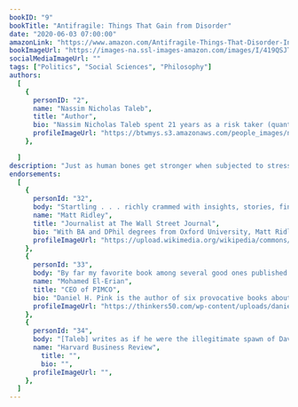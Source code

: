 ```yaml
---
bookID: "9"
bookTitle: "Antifragile: Things That Gain from Disorder"
date: "2020-06-03 07:00:00"
amazonLink: "https://www.amazon.com/Antifragile-Things-That-Disorder-Incerto/dp/0812979680"
bookImageUrl: "https://images-na.ssl-images-amazon.com/images/I/419QSJTZ+bL._SX322_BO1,204,203,200_.jpg"
socialMediaImageUrl: ""
tags: ["Politics", "Social Sciences", "Philosophy"]
authors:
  [
    {
      personID: "2",
      name: "Nassim Nicholas Taleb",
      title: "Author",
      bio: "Nassim Nicholas Taleb spent 21 years as a risk taker (quantitative  trader) before becoming a researcher in philosophical, mathematical and (mostly) practical problems with probability. Taleb is the author of a multivolume essay, the Incerto (The Black Swan, Fooled by Randomness, Antifragile, and Skin in the Game) covering broad facets of uncertainty. It has been published  into 41 languages.In addition to his trader life, Taleb has also written, as a backup of the Incerto, more than 70 scholarly papers in mathematical statistics, quantitative finance, statistical physics, philosophy, ethics, economics, & international affairs, around the notion of risk and probability  (grouped in the Technical Incerto ).  Taleb is currently Distinguished Professor of Risk Engineering at NYU's Tandon School of Engineering (only a quarter time position). His current focus is on the properties of systems that can handle disorder (antifragile).Taleb refuses all honors and anything that 'turns knowledge into a spectator sport'",
      profileImageUrl: "https://btwmys.s3.amazonaws.com/people_images/nassim-nicholas-taleb.png",
	},

  ]
description: "Just as human bones get stronger when subjected to stress and tension, and rumors or riots intensify when someone tries to repress them, many things in life benefit from stress, disorder, volatility, and turmoil. What Taleb has identified and calls 'antifragile' is that category of things that not only gain from chaos but need it in order to survive and flourish. "
endorsements:
  [
    {
      personId: "32",
      body: "Startling . . . richly crammed with insights, stories, fine phrases and intriguing asides . . . I will have to read it again. And again.",
      name: "Matt Ridley",
	  title: "Journalist at The Wall Street Journal",
	  bio: "With BA and DPhil degrees from Oxford University, Matt Ridley worked for the Economist for nine years as science editor, Washington correspondent and American editor, before becoming a self-employed writer and businessman. He was founding chairman of the International Centre for Life in Newcastle.",
      profileImageUrl: "https://upload.wikimedia.org/wikipedia/commons/2/2c/Official_portrait_of_Viscount_Ridley_crop_2.jpg",
	},
	{
      personId: "33",
      body: "By far my favorite book among several good ones published in 2012. In addition to being an enjoyable and interesting read, Taleb’s new book advances general understanding of how different systems operate, the great variation in how they respond to unthinkables, and how to make them more adaptable and agile. His systemic insights extend very well to company-specific operational issues—from ensuring that mistakes provide a learning process to the importance of ensuring sufficient transparency to the myriad of specific risk issues.",
      name: "Mohamed El-Erian",
	  title: "CEO of PIMCO",
	  bio: "Daniel H. Pink is the author of six provocative books about business and human behavior. Dan's books have won multiple awards, have been translated into 40 languages, and have sold more than three million copies. He lives in Washington, DC, with his family.",
      profileImageUrl: "https://thinkers50.com/wp-content/uploads/daniel-pink.jpg",
	},
	{
      personId: "34",
      body: "[Taleb] writes as if he were the illegitimate spawn of David Hume and Rev. Bayes, with some DNA mixed in from Norbert Weiner and Laurence Sterne. Taleb is writing original stuff—not only within the management space but for readers of any literature—and ...  you will learn more about more things from this book and be challenged in more ways than by any other book you have read this year. Trust me on this.",
      name: "Harvard Business Review",
	    title: "",
	    bio: "",
      profileImageUrl: "",
	},
  ]
---
```

